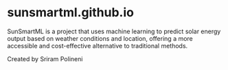 # sunsmartml.github.io
SunSmartML is a project that uses machine learning to predict solar energy output based on weather conditions and location, offering a more accessible and cost-effective alternative to traditional methods.

Created by Sriram Polineni
